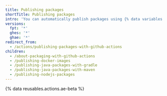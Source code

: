 ```yaml
---
title: Publishing packages
shortTitle: Publishing packages
intro: 'You can automatically publish packages using {% data variables.product.prodname_actions %}.'
versions:
  fpt: '*'
  ghes: '*'
  ghae: '*'
redirect_from:
  - /actions/publishing-packages-with-github-actions
children:
  - /about-packaging-with-github-actions
  - /publishing-docker-images
  - /publishing-java-packages-with-gradle
  - /publishing-java-packages-with-maven
  - /publishing-nodejs-packages
---
```


{% data reusables.actions.ae-beta %}
